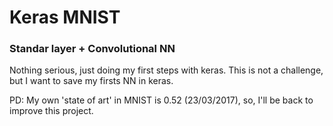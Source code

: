 # Keras MNIST 

### Standar layer + Convolutional NN

Nothing serious, just doing my first steps with keras.
This is not a challenge, but I want to save my firsts NN in keras. 

PD: My own 'state of art' in MNIST is 0.52 (23/03/2017), so, I'll be back to improve this project. 

